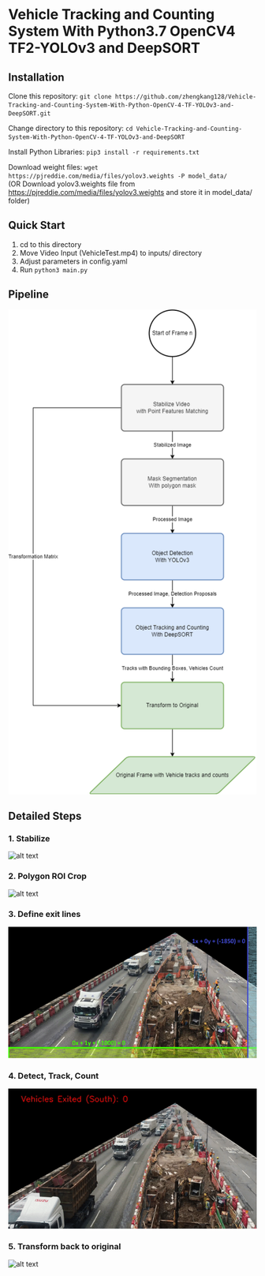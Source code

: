 # Vehicle Tracking and Counting System With Python3.7 OpenCV4 TF2-YOLOv3 and DeepSORT

## Installation
Clone this repository: `git clone https://github.com/zhengkang128/Vehicle-Tracking-and-Counting-System-With-Python-OpenCV-4-TF-YOLOv3-and-DeepSORT.git`  

Change directory to this repository: `cd Vehicle-Tracking-and-Counting-System-With-Python-OpenCV-4-TF-YOLOv3-and-DeepSORT` 

Install Python Libraries: `pip3 install -r requirements.txt`  

Download weight files: `wget https://pjreddie.com/media/files/yolov3.weights -P model_data/`   
(OR Download yolov3.weights file from https://pjreddie.com/media/files/yolov3.weights and store it in model_data/ folder)

## Quick Start
1. cd to this directory
2. Move Video Input (VehicleTest.mp4) to inputs/ directory
3. Adjust parameters in config.yaml
4. Run `python3 main.py`


## Pipeline
![alt text](https://github.com/zhengkang128/Vehicle-Tracking-and-Counting-System-With-Python-OpenCV-4-TF-YOLOv3-and-DeepSORT/blob/main/docs/flowchart.png)

## Detailed Steps

### 1. Stabilize
![alt text](https://github.com/zhengkang128/Vehicle-Tracking-and-Counting-System-With-Python-OpenCV-4-TF-YOLOv3-and-DeepSORT/blob/main/docs/stabilize.gif)

### 2. Polygon ROI Crop
![alt text](https://github.com/zhengkang128/Vehicle-Tracking-and-Counting-System-With-Python-OpenCV-4-TF-YOLOv3-and-DeepSORT/blob/main/docs/masked.gif)

### 3. Define exit lines
![alt text](https://github.com/zhengkang128/Vehicle-Tracking-and-Counting-System-With-Python-OpenCV-4-TF-YOLOv3-and-DeepSORT/blob/main/docs/exit.png)

### 4. Detect, Track, Count
![alt text](https://github.com/zhengkang128/Vehicle-Tracking-and-Counting-System-With-Python-OpenCV-4-TF-YOLOv3-and-DeepSORT/blob/main/docs/move.gif)

### 5. Transform back to original 
![alt text](https://github.com/zhengkang128/Vehicle-Tracking-and-Counting-System-With-Python-OpenCV-4-TF-YOLOv3-and-DeepSORT/blob/main/docs/final.gif)
